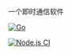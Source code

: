 一个即时通信软件 


[![Go](https://github.com/bittyIm/bitty_serv/actions/workflows/go.yml/badge.svg)](https://github.com/bittyIm/bitty_serv/actions/workflows/go.yml)

[![Node.js CI](https://github.com/bittyIm/bitty_vue/actions/workflows/node.js.yml/badge.svg)](https://github.com/bittyIm/bitty_vue/actions/workflows/node.js.yml)

